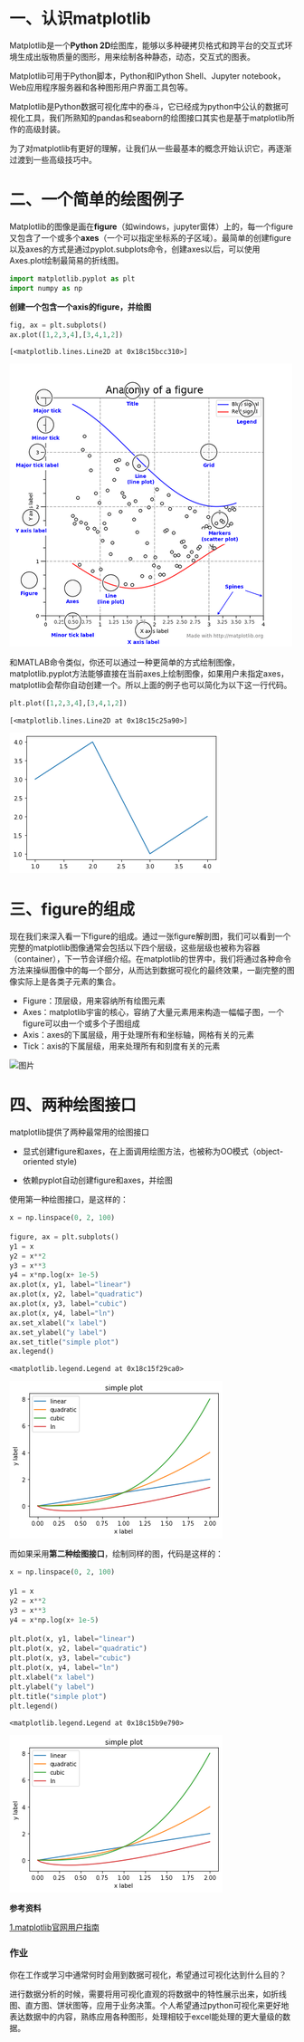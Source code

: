 # 一、认识matplotlib

Matplotlib是一个**Python 2D**绘图库，能够以多种硬拷贝格式和跨平台的交互式环境生成出版物质量的图形，用来绘制各种静态，动态，交互式的图表。

Matplotlib可用于Python脚本，Python和IPython Shell、Jupyter notebook，Web应用程序服务器和各种图形用户界面工具包等。

Matplotlib是Python数据可视化库中的泰斗，它已经成为python中公认的数据可视化工具，我们所熟知的pandas和seaborn的绘图接口其实也是基于matplotlib所作的高级封装。

为了对matplotlib有更好的理解，让我们从一些最基本的概念开始认识它，再逐渐过渡到一些高级技巧中。

# 二、一个简单的绘图例子

Matplotlib的图像是画在**figure**（如windows，jupyter窗体）上的，每一个figure又包含了一个或多个**axes**（一个可以指定坐标系的子区域）。最简单的创建figure以及axes的方式是通过pyplot.subplots命令，创建axes以后，可以使用Axes.plot绘制最简易的折线图。


```python
import matplotlib.pyplot as plt
import numpy as np
```

**创建一个包含一个axis的figure，并绘图**


```python
fig, ax = plt.subplots()
ax.plot([1,2,3,4],[3,4,1,2])
```




    [<matplotlib.lines.Line2D at 0x18c15bcc310>]




![png](./images/axes_500x500.png)


和MATLAB命令类似，你还可以通过一种更简单的方式绘制图像，matplotlib.pyplot方法能够直接在当前axes上绘制图像，如果用户未指定axes，matplotlib会帮你自动创建一个。所以上面的例子也可以简化为以下这一行代码。


```python
plt.plot([1,2,3,4],[3,4,1,2])
```




    [<matplotlib.lines.Line2D at 0x18c15c25a90>]




![png](/images/output_8_1.png)


# 三、figure的组成

现在我们来深入看一下figure的组成。通过一张figure解剖图，我们可以看到一个完整的matplotlib图像通常会包括以下四个层级，这些层级也被称为容器（container），下一节会详细介绍。在matplotlib的世界中，我们将通过各种命令方法来操纵图像中的每一个部分，从而达到数据可视化的最终效果，一副完整的图像实际上是各类子元素的集合。  
* Figure：顶层级，用来容纳所有绘图元素
* Axes：matplotlib宇宙的核心，容纳了大量元素用来构造一幅幅子图，一个figure可以由一个或多个子图组成
* Axis：axes的下属层级，用于处理所有和坐标轴，网格有关的元素
* Tick：axis的下属层级，用来处理所有和刻度有关的元素

![图片](http://datawhale.club/uploads/default/optimized/1X/269a5697ad37c63a906c47c8d0bb6c6aa59911ed_2_500x500.png)

# 四、两种绘图接口

matplotlib提供了两种最常用的绘图接口

* 显式创建figure和axes，在上面调用绘图方法，也被称为OO模式（object-oriented style)  


* 依赖pyplot自动创建figure和axes，并绘图

使用第一种绘图接口，是这样的：


```python
x = np.linspace(0, 2, 100)

figure, ax = plt.subplots()
y1 = x
y2 = x**2
y3 = x**3
y4 = x*np.log(x+ 1e-5)
ax.plot(x, y1, label="linear")
ax.plot(x, y2, label="quadratic")
ax.plot(x, y3, label="cubic")
ax.plot(x, y4, label="ln")
ax.set_xlabel("x label")
ax.set_ylabel("y label")
ax.set_title("simple plot")
ax.legend()
```




    <matplotlib.legend.Legend at 0x18c15f29ca0>




![png](/images/output_14_1.png)


而如果采用**第二种绘图接口**，绘制同样的图，代码是这样的：


```python
x = np.linspace(0, 2, 100)

y1 = x
y2 = x**2
y3 = x**3
y4 = x*np.log(x+ 1e-5)

plt.plot(x, y1, label="linear")
plt.plot(x, y2, label="quadratic")
plt.plot(x, y3, label="cubic")
plt.plot(x, y4, label="ln")
plt.xlabel("x label")
plt.ylabel("y label")
plt.title("simple plot")
plt.legend()
```




    <matplotlib.legend.Legend at 0x18c15b9e790>




![png](images/output_16_1.png)


**参考资料**

[1.matplotlib官网用户指南](https://matplotlib.org/tutorials/introductory/usage.html#sphx-glr-tutorials-introductory-usage-py)

### 作业  
你在工作或学习中通常何时会用到数据可视化，希望通过可视化达到什么目的？

进行数据分析的时候，需要将用可视化直观的将数据中的特性展示出来，如折线图、直方图、饼状图等，应用于业务决策。个人希望通过python可视化来更好地表达数据中的内容，熟练应用各种图形，处理相较于excel能处理的更大量级的数据。
